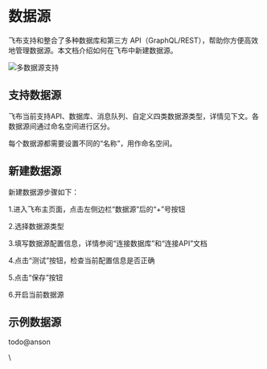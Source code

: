 # 数据源

飞布支持和整合了多种数据库和第三方 API（GraphQL/REST），帮助你方便高效地管理数据源。本文档介绍如何在飞布中新建数据源。

![多数据源支持](https://www.fireboom.io/images/gif/01-01%E5%A4%9A%E6%95%B0%E6%8D%AE%E6%BA%90%E6%94%AF%E6%8C%81.gif)

## 支持数据源

飞布当前支持API、数据库、消息队列、自定义四类数据源类型，详情见下文。各数据源间通过命名空间进行区分。

每个数据源都需要设置不同的“名称”，用作命名空间。

## 新建数据源

新建数据源步骤如下：

1.进入飞布主页面，点击左侧边栏“数据源”后的“+”号按钮

2.选择数据源类型

3.填写数据源配置信息，详情参阅“连接数据库”和“连接API”文档

4.点击“测试”按钮，检查当前配置信息是否正确

5.点击“保存”按钮

6.开启当前数据源

## 示例数据源

todo@anson

\
